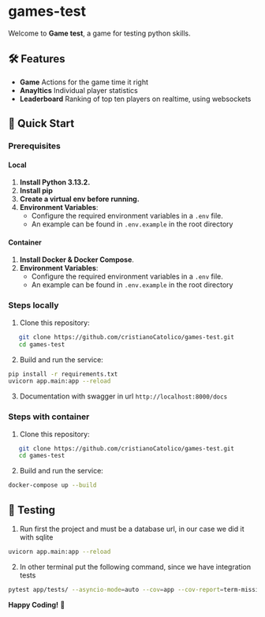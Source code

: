 # games-test
Welcome to **Game test**, a game for testing python skills.

## 🛠️ Features
- **Game** Actions for the game time it right
- **Anayltics** Individual player statistics
- **Leaderboard** Ranking of top ten players on realtime, using websockets

## 🚀 Quick Start

### Prerequisites

#### Local
1. **Install Python 3.13.2.**
2. **Install pip**
3. **Create a virtual env before running.**
4. **Environment Variables**:
   - Configure the required environment variables in a `.env` file.
   - An example can be found in `.env.example` in the root directory
#### Container
1. **Install Docker & Docker Compose**.
2. **Environment Variables**:
   - Configure the required environment variables in a `.env` file.
   - An example can be found in `.env.example` in the root directory
  

### Steps locally
1. Clone this repository:
```bash
   git clone https://github.com/cristianoCatolico/games-test.git
   cd games-test
   ```
2. Build and run the service:
```bash
pip install -r requirements.txt
uvicorn app.main:app --reload  
```
3. Documentation with swagger in url  `http://localhost:8000/docs`


### Steps with container
1. Clone this repository:
```bash
   git clone https://github.com/cristianoCatolico/games-test.git
   cd games-test
   ```
2. Build and run the service:
```bash
docker-compose up --build
```

## 🧪 Testing
1. Run first the project and must be a database url, in our case we did it with sqlite
```bash
uvicorn app.main:app --reload  
```
2. In other terminal put the following command, since we have integration tests
```bash
pytest app/tests/ --asyncio-mode=auto --cov=app --cov-report=term-missing
```

**Happy Coding!** 🎉